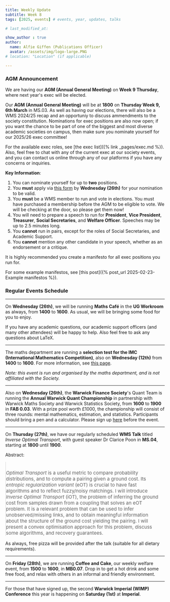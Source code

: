 ```yaml
---
title: Weekly Update
subtitle: Week 8
tags: [2025, events] # events, year, updates, talks

# last_modified_at: 

show_author : true
author:
  name: Alfie Giffen (Publications Officer)
  avatar: /assets/img/logo-large.PNG
# location: "Location" (if applicable)

---
```


### AGM Announcement
We are having our **AGM (Annual General Meeting)** on **Week 9 Thursday**, where next year's exec will be elected.

Our **AGM (Annual General Meeting)** will be at **1800** on **Thursday Week 9, 6th March** in MS.03. As well as having our elections, there will also be a WMS 2024/25 recap and an opportuniy to discuss ammendments to the society constitution. Nominations for exec positions are also now open; if you want the chance to be part of one of the biggest and most diverse academic societies on campus, then make sure you nominate yourself for our 2025/26 exec committee!

For the available exec roles, see [the exec list]({% link _pages/exec.md %}). Also, feel free to chat with any of the current exec at our society events, and you can contact us online through any of our platforms if you have any concerns or inquiries.

**Key Information**:

1. You can nominate yourself for up to **two** positions.
2. You **must** apply via [this form](https://forms.gle/LDTrdmum3YVd9ZM59) by **Wednesday (26th)** for your nomination to be valid.
3. You **must** be a WMS member to run and vote in elections. You must have purchased a membership before the AGM to be eligible to vote. We will be checking at the door, so please get them now!
4. You will need to prepare a speech to run for **President**, **Vice President**, **Treasurer**, **Social Secretaries**, and **Welfare Officer**. Speeches may be up to 2.5 minutes long.
5. You **cannot** run in pairs, except for the roles of Social Secretaries, and Academic Support.
6. You **cannot** mention any other candidate in your speech, whether as an endorsement or a critique.

It is highly recommended you create a manifesto for all exec positions you run for.

For some example manifestos, see [this post]({% post_url 2025-02-23-Example manifestos %}).

### Regular Events Schedule

---

On **Wednesday (26th)**, we will be running **Maths Café** in the **UG Workroom** as always, from **1400** to **1600**. As usual, we will be bringing some food for you to enjoy.

If you have any academic questions, our academic support officers (and many other attendees) will be happy to help. Also feel free to ask any questions about LaTeX.

---

The maths department are running a **selection test for the IMC (International Mathematics Competition)**, also on **Wednesday (12th)** from **1400** to **1600**. For more information, see [this page](https://warwick.ac.uk/fac/sci/maths/research/events/seminars/areas/imc/2024-25).

*Note: this event is run and organised by the maths department, and is not affiliated with the Society.*

---

Also on **Wednesday (26th)**, the **Warwick Finance Society**'s Quant Team is running the **Annual Warwick Quant Championship** in partnership with Warwick Maths Society and Warwick Statistics Society, from **1600** to **1900** in **FAB 0.03**. With a prize pool worth £1000, the championship will consist of three rounds: mental mathematics, estimation, and statistics. Participants should bring a pen and a calculator. Please sign up [here](https://forms.office.com/pages/responsepage.aspx?id=vc-6Ce9HZUSSZTVG8ur2vMP6s2jakEtDulwa_pWsmEJUQUFQRE9BQko5V0NUMElZT0pYRDM3WkE1UCQlQCN0PWcu&origin=lprLink&route=shorturl) before the event.

---

On **Thursday (27th)**, we have our regularly scheduled **WMS Talk** titled *Inverse Optimal Transport*, with guest speaker Dr Clarice Poon in **MS.04**, starting at **1800** until **1900**.


<style>
blockquote {
    padding: 10px 20px 0 0;
    margin: 0 0 0 0;
    font-size: 15px;
}
</style>

Abstract:
> *Optimal Transport* is a useful metric to compare probability distributions, and to compute a pairing given a ground cost. Its *entropic regularization variant* (eOT) is crucial to have fast algorithms and to reflect fuzzy/noisy matchings. I will introduce *Inverse Optimal Transport* (iOT), the problem of inferring the ground cost from samples drawn from a coupling that solves an eOT problem. It is a relevant problem that can be used to infer unobserved/missing links, and to obtain meaningful information about the structure of the ground cost yielding the pairing. I will present a convex optimisation approach for this problem, discuss some algorithms, and recovery guarantees.

As always, free pizza will be provided after the talk (suitable for all dietary requirements).

---

On **Friday (28th)**, we are running **Coffee and Cake**, our weekly welfare event, from **1500** to **1600**, in **MB0.07**. Drop in to get a hot drink and some free food, and relax with others in an informal and friendly environment.

---

For those that have signed up, the second **Warwick Imperial (WIMP) Conference** this year is happening on **Saturday (1st)** at **Imperial**.
